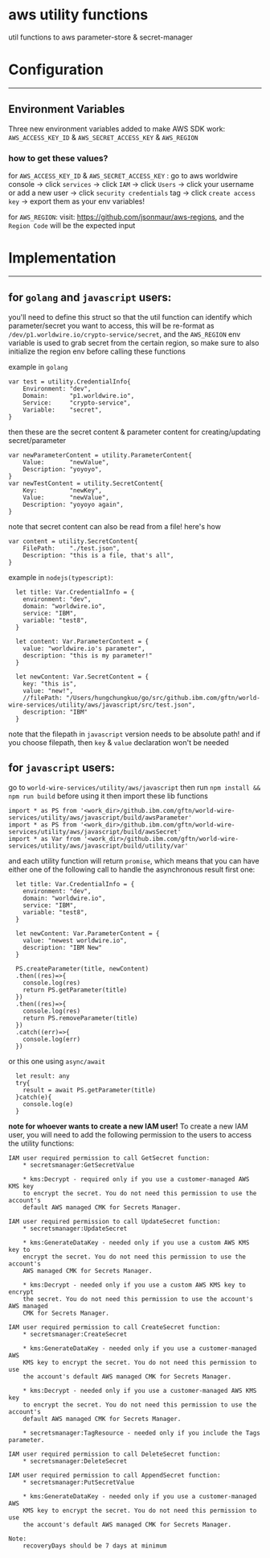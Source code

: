 # aws utility functions

util functions to aws parameter-store & secret-manager


# Configuration
---
## Environment Variables
Three new environment variables added to make AWS SDK work:
`AWS_ACCESS_KEY_ID` & `AWS_SECRET_ACCESS_KEY` & `AWS_REGION`

### how to get these values?
for `AWS_ACCESS_KEY_ID` & `AWS_SECRET_ACCESS_KEY` :
go to aws worldwire console -> click `services` -> click `IAM` -> click `Users` -> click your username or add a new user -> click `security credentials` tag -> click `create access key` -> export them as your env variables!

for `AWS_REGION`:
visit: https://github.com/jsonmaur/aws-regions, and the `Region Code` will be the expected input
# Implementation
---
## for `golang` and `javascript` users:

you'll need to define this struct so that the util function can identify which parameter/secret you want to access, this will be re-format as `/dev/p1.worldwire.io/crypto-service/secret`, and the `AWS_REGION` env variable is used to grab secret from the certain region, so make sure to also initialize the region env before calling these functions

example in `golang`
```
var test = utility.CredentialInfo{
	Environment: "dev",
	Domain:      "p1.worldwire.io",
	Service:     "crypto-service",
	Variable:    "secret",
}
```
then these are the secret content & parameter content for creating/updating secret/parameter
```
var newParameterContent = utility.ParameterContent{
	Value:       "newValue",
	Description: "yoyoyo",
}
var newTestContent = utility.SecretContent{
	Key:         "newKey",
	Value:       "newValue",
	Description: "yoyoyo again",
}
```
note that secret content can also be read from a file! here's how
```
var content = utility.SecretContent{
	FilePath:    "./test.json",
	Description: "this is a file, that's all",
}
```


example in `nodejs(typescript)`:
```
  let title: Var.CredentialInfo = {
    environment: "dev",
    domain: "worldwire.io",
    service: "IBM",
    variable: "test8",
  }

  let content: Var.ParameterContent = {
    value: "worldwire.io's parameter",
    description: "this is my parameter!"
  }

  let newContent: Var.SecretContent = {
    key: "this is",
    value: "new!",
    //filePath: "/Users/hungchungkuo/go/src/github.ibm.com/gftn/world-wire-services/utility/aws/javascript/src/test.json",
    description: "IBM"
  }
```
note that the filepath in `javascript` version needs to be absolute path!
and if you choose filepath, then `key` & `value` declaration won't be needed


## for `javascript` users:
go to `world-wire-services/utility/aws/javascript` then run `npm install && npm run build` before using it
then import these lib functions
```
import * as PS from '<work_dir>/github.ibm.com/gftn/world-wire-services/utility/aws/javascript/build/awsParameter'
import * as PS from '<work_dir>/github.ibm.com/gftn/world-wire-services/utility/aws/javascript/build/awsSecret'
import * as Var from '<work_dir>/github.ibm.com/gftn/world-wire-services/utility/aws/javascript/build/utility/var'
```
and each utility function will return `promise`, which means that you can have either one of the following call to handle the asynchronous result
first one:
```
  let title: Var.CredentialInfo = {
    environment: "dev",
    domain: "worldwire.io",
    service: "IBM",
    variable: "test8",
  }

  let newContent: Var.ParameterContent = {
    value: "newest worldwire.io",
    description: "IBM New"
  }

  PS.createParameter(title, newContent)
  .then((res)=>{
    console.log(res)
    return PS.getParameter(title)
  })
  .then((res)=>{
    console.log(res)
    return PS.removeParameter(title)
  })
  .catch((err)=>{
    console.log(err)
  })
```
or this one using `async/await`
```
  let result: any
  try{
    result = await PS.getParameter(title)
  }catch(e){
    console.log(e)
  }
```


**note for whoever wants to create a new IAM user!**
To create a new IAM user, you will need to add the following permission to the users to access the utility functions:
```
IAM user required permission to call GetSecret function:
	* secretsmanager:GetSecretValue

	* kms:Decrypt - required only if you use a customer-managed AWS KMS key
	to encrypt the secret. You do not need this permission to use the account's
	default AWS managed CMK for Secrets Manager.

IAM user required permission to call UpdateSecret function:
	* secretsmanager:UpdateSecret

	* kms:GenerateDataKey - needed only if you use a custom AWS KMS key to
	encrypt the secret. You do not need this permission to use the account's
	AWS managed CMK for Secrets Manager.

	* kms:Decrypt - needed only if you use a custom AWS KMS key to encrypt
	the secret. You do not need this permission to use the account's AWS managed
	CMK for Secrets Manager.

IAM user required permission to call CreateSecret function:
	* secretsmanager:CreateSecret

	* kms:GenerateDataKey - needed only if you use a customer-managed AWS
	KMS key to encrypt the secret. You do not need this permission to use
	the account's default AWS managed CMK for Secrets Manager.

	* kms:Decrypt - needed only if you use a customer-managed AWS KMS key
	to encrypt the secret. You do not need this permission to use the account's
	default AWS managed CMK for Secrets Manager.

	* secretsmanager:TagResource - needed only if you include the Tags parameter.

IAM user required permission to call DeleteSecret function:
	* secretsmanager:DeleteSecret
	
IAM user required permission to call AppendSecret function:
	* secretsmanager:PutSecretValue

	* kms:GenerateDataKey - needed only if you use a customer-managed AWS
	KMS key to encrypt the secret. You do not need this permission to use
	the account's default AWS managed CMK for Secrets Manager.	
	
Note:
	recoveryDays should be 7 days at minimum
```
